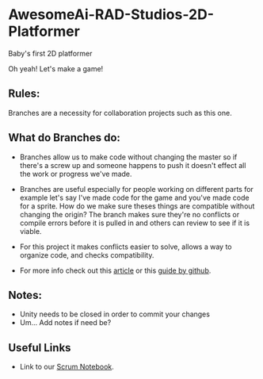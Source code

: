 # AwesomeAi-RAD-Studios-2D-Platformer
Baby's first 2D platformer

Oh yeah! Let's make a game!

## Rules:
   Branches are a necessity for collaboration projects such as this one.
 
## What do Branches do:
 
- Branches allow us to make code without changing the master so if there's a screw up and someone happens to push it doesn't effect all the work or progress we've made.
   
- Branches are useful especially for people working on different parts for example let's say I've made code for the game and you've made code for a sprite. How do we make sure  theses things are compatible without changing the origin? The branch makes sure they're no conflicts or compile errors before it is pulled in and others can review to see if it is viable.
   
- For this project it makes conflicts easier to solve, allows a way to organize code, and checks compatibility.
   
- For more info check out this [article](https://thenewstack.io/dont-mess-with-the-master-working-with-branches-in-git-and-github/#:~:text=Essentially%20creating%20a%20timeline%20of,changes%20%E2%80%94%20is%20by%20using%20branches.)  or this [guide by github](https://guides.github.com/introduction/flow/).
   
## Notes:
- Unity needs to be closed in order to commit your changes
- Um... Add notes if need be?
 
 ## Useful Links
 - Link to our [Scrum Notebook](https://docs.google.com/document/d/1Z7bfG6rc_vd98hPDqC4yJ5DxavASlMI3COBb_2ldXFo/edit#).
